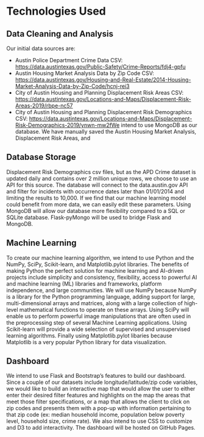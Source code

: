 # Technologies Used


## Data Cleaning and Analysis
Our initial data sources are:
- Austin Police Department Crime Data CSV: https://data.austintexas.gov/Public-Safety/Crime-Reports/fdj4-gpfu
- Austin Housing Market Analysis Data by Zip Code CSV: https://data.austintexas.gov/Housing-and-Real-Estate/2014-Housing-Market-Analysis-Data-by-Zip-Code/hcnj-rei3
- City of Austin Housing and Planning Displacement Risk Areas CSV: https://data.austintexas.gov/Locations-and-Maps/Displacement-Risk-Areas-2019/rbpe-nc57
- City of Austin Housing and Planning Displacement Risk Demographics CSV: https://data.austintexas.gov/Locations-and-Maps/Displacement-Risk-Demographics-2019/ynwn-mw2fWe intend to use MongoDB as our database. We have manually saved the Austin Housing Market Analysis, Displacement Risk Areas, and 
## Database Storage
Displacement Risk Demographics csv files, but as the APD Crime dataset is updated daily and contains over 2 million unique rows, we choose to use an API for this source. The database will connect to the data.austin.gov API and filter for incidents with occurrence dates later than 01/01/2014 and limiting the results to 10,000. If we find that our machine learning model could benefit from more data, we can easily edit these parameters. Using MongoDB will allow our database more flexibility compared to a SQL or SQLite database. Flask-pyMongo will be used to bridge Flask and MongoDB.


## Machine Learning
 To create our machine learning algorithm, we intend to use Python and the NumPy, SciPy, Scikit-learn, and Matplotlib.pylot libraries. 
 The benefits of making Python the perfect solution for machine learning and AI-driven projects include simplicity and consistency, flexibility, access to powerful AI
  and machine learning (ML) libraries and frameworks, platform independence, and large communities. We will use NumPy because NumPy is a library for the 
  Python programming language, adding support for large, multi-dimensional arrays and matrices, along with a large collection of high-level mathematical functions to operate on these arrays. 
  Using SciPy will enable us to  perform powerful image manipulations that are often used in the preprocessing step of several Machine Learning applications.
  Using Scikit-learn will provide a wide selection of supervised and unsupervised learning algorithms. Finally using Matplotlib.pylot libaries because
   Matplotlib is a very popular Python library for data visualization.

## Dashboard
We intend to use Flask and Bootstrap’s features to build our dashboard. Since a couple of our datasets include longitude/latitude/zip code variables, we would like to build an interactive map that would allow the user to either enter their desired filter features and highlights on the map the areas that meet those filter specifications, or a map that allows the client to click on zip codes and presents them with a pop-up with information pertaining to that zip code (ex: median household income, population below poverty level, household size, crime rate).  We also intend to use CSS to customize and D3 to add interactivity. The dashboard will be hosted on GitHub Pages.